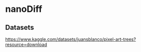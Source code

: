 # nanoDiff

## Datasets

https://www.kaggle.com/datasets/juansblanco/pixel-art-trees?resource=download
